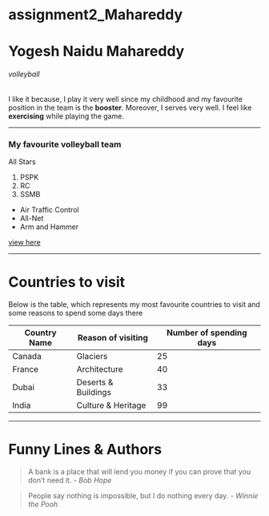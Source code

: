# assignment2_Mahareddy
# Yogesh Naidu Mahareddy
###### volleyball
I like it because, I play it very well since my childhood and my favourite position in the team is the **booster**. Moreover, I serves very well. I feel like **exercising** while playing the game.

---

### My favourite volleyball team
All Stars
1. PSPK
2. RC
3. SSMB

* Air Traffic Control
* All-Net
* Arm and Hammer

[view here](https://github.com/yogesh-naidu/assignment2_Mahareddy/blob/main/AboutMe.md)

---

# Countries to visit
Below is the table, which represents my most favourite countries to visit and some reasons to spend some days there 

| Country Name |  Reason of visiting | Number of spending days |
|--------------|---------------------|-------------------------|
|    Canada    |     Glaciers        |           25            |
|    France    |   Architecture      |           40            |
|    Dubai     | Deserts & Buildings |           33            |
|    India     | Culture & Heritage  |           99            |

---

# Funny Lines & Authors
> A bank is a place that will lend you money if you can prove that you don’t need it. - *Bob Hope*

> People say nothing is impossible, but I do nothing every day. - *Winnie the Pooh*